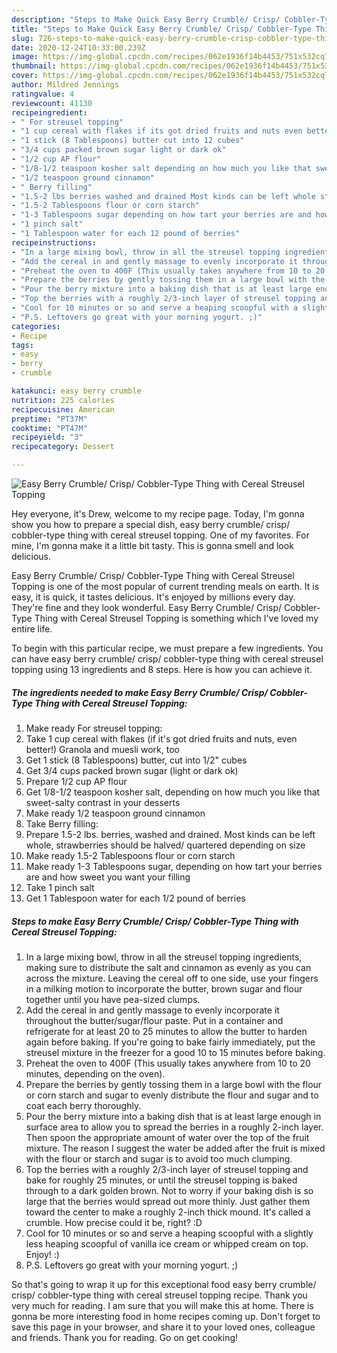 ```yaml
---
description: "Steps to Make Quick Easy Berry Crumble/ Crisp/ Cobbler-Type Thing with Cereal Streusel Topping"
title: "Steps to Make Quick Easy Berry Crumble/ Crisp/ Cobbler-Type Thing with Cereal Streusel Topping"
slug: 726-steps-to-make-quick-easy-berry-crumble-crisp-cobbler-type-thing-with-cereal-streusel-topping
date: 2020-12-24T10:33:00.239Z
image: https://img-global.cpcdn.com/recipes/062e1936f14b4453/751x532cq70/easy-berry-crumble-crisp-cobbler-type-thing-with-cereal-streusel-topping-recipe-main-photo.jpg
thumbnail: https://img-global.cpcdn.com/recipes/062e1936f14b4453/751x532cq70/easy-berry-crumble-crisp-cobbler-type-thing-with-cereal-streusel-topping-recipe-main-photo.jpg
cover: https://img-global.cpcdn.com/recipes/062e1936f14b4453/751x532cq70/easy-berry-crumble-crisp-cobbler-type-thing-with-cereal-streusel-topping-recipe-main-photo.jpg
author: Mildred Jennings
ratingvalue: 4
reviewcount: 41130
recipeingredient:
- " For streusel topping"
- "1 cup cereal with flakes if its got dried fruits and nuts even better Granola and muesli work too"
- "1 stick (8 Tablespoons) butter cut into 12 cubes"
- "3/4 cups packed brown sugar light or dark ok"
- "1/2 cup AP flour"
- "1/8-1/2 teaspoon kosher salt depending on how much you like that sweetsalty contrast in your desserts"
- "1/2 teaspoon ground cinnamon"
- " Berry filling"
- "1.5-2 lbs berries washed and drained Most kinds can be left whole strawberries should be halved quartered depending on size"
- "1.5-2 Tablespoons flour or corn starch"
- "1-3 Tablespoons sugar depending on how tart your berries are and how sweet you want your filling"
- "1 pinch salt"
- "1 Tablespoon water for each 12 pound of berries"
recipeinstructions:
- "In a large mixing bowl, throw in all the streusel topping ingredients, making sure to distribute the salt and cinnamon as evenly as you can across the mixture. Leaving the cereal off to one side, use your fingers in a milking motion to incorporate the butter, brown sugar and flour together until you have pea-sized clumps."
- "Add the cereal in and gently massage to evenly incorporate it throughout the butter/sugar/flour paste. Put in a container and refrigerate for at least 20 to 25 minutes to allow the butter to harden again before baking. If you&#39;re going to bake fairly immediately, put the streusel mixture in the freezer for a good 10 to 15 minutes before baking."
- "Preheat the oven to 400F (This usually takes anywhere from 10 to 20 minutes, depending on the oven)."
- "Prepare the berries by gently tossing them in a large bowl with the flour or corn starch and sugar to evenly distribute the flour and sugar and to coat each berry thoroughly."
- "Pour the berry mixture into a baking dish that is at least large enough in surface area to allow you to spread the berries in a roughly 2-inch layer. Then spoon the appropriate amount of water over the top of the fruit mixture. The reason I suggest the water be added after the fruit is mixed with the flour or starch and sugar is to avoid too much clumping."
- "Top the berries with a roughly 2/3-inch layer of streusel topping and bake for roughly 25 minutes, or until the streusel topping is baked through to a dark golden brown. Not to worry if your baking dish is so large that the berries would spread out more thinly. Just gather them toward the center to make a roughly 2-inch thick mound. It&#39;s called a crumble. How precise could it be, right? :D"
- "Cool for 10 minutes or so and serve a heaping scoopful with a slightly less heaping scoopful of vanilla ice cream or whipped cream on top. Enjoy! :)"
- "P.S. Leftovers go great with your morning yogurt. ;)"
categories:
- Recipe
tags:
- easy
- berry
- crumble

katakunci: easy berry crumble 
nutrition: 225 calories
recipecuisine: American
preptime: "PT37M"
cooktime: "PT47M"
recipeyield: "3"
recipecategory: Dessert

---
```



![Easy Berry Crumble/ Crisp/ Cobbler-Type Thing with Cereal Streusel Topping](https://img-global.cpcdn.com/recipes/062e1936f14b4453/751x532cq70/easy-berry-crumble-crisp-cobbler-type-thing-with-cereal-streusel-topping-recipe-main-photo.jpg)

Hey everyone, it's Drew, welcome to my recipe page. Today, I'm gonna show you how to prepare a special dish, easy berry crumble/ crisp/ cobbler-type thing with cereal streusel topping. One of my favorites. For mine, I'm gonna make it a little bit tasty. This is gonna smell and look delicious.



Easy Berry Crumble/ Crisp/ Cobbler-Type Thing with Cereal Streusel Topping is one of the most popular of current trending meals on earth. It is easy, it is quick, it tastes delicious. It's enjoyed by millions every day. They're fine and they look wonderful. Easy Berry Crumble/ Crisp/ Cobbler-Type Thing with Cereal Streusel Topping is something which I've loved my entire life.


To begin with this particular recipe, we must prepare a few ingredients. You can have easy berry crumble/ crisp/ cobbler-type thing with cereal streusel topping using 13 ingredients and 8 steps. Here is how you can achieve it.

<!--inarticleads1-->

##### The ingredients needed to make Easy Berry Crumble/ Crisp/ Cobbler-Type Thing with Cereal Streusel Topping:

1. Make ready  For streusel topping:
1. Take 1 cup cereal with flakes (if it&#39;s got dried fruits and nuts, even better!) Granola and muesli work, too
1. Get 1 stick (8 Tablespoons) butter, cut into 1/2&#34; cubes
1. Get 3/4 cups packed brown sugar (light or dark ok)
1. Prepare 1/2 cup AP flour
1. Get 1/8-1/2 teaspoon kosher salt, depending on how much you like that sweet-salty contrast in your desserts
1. Make ready 1/2 teaspoon ground cinnamon
1. Take  Berry filling:
1. Prepare 1.5-2 lbs. berries, washed and drained. Most kinds can be left whole, strawberries should be halved/ quartered depending on size
1. Make ready 1.5-2 Tablespoons flour or corn starch
1. Make ready 1-3 Tablespoons sugar, depending on how tart your berries are and how sweet you want your filling
1. Take 1 pinch salt
1. Get 1 Tablespoon water for each 1/2 pound of berries




<!--inarticleads2-->

##### Steps to make Easy Berry Crumble/ Crisp/ Cobbler-Type Thing with Cereal Streusel Topping:

1. In a large mixing bowl, throw in all the streusel topping ingredients, making sure to distribute the salt and cinnamon as evenly as you can across the mixture. Leaving the cereal off to one side, use your fingers in a milking motion to incorporate the butter, brown sugar and flour together until you have pea-sized clumps.
1. Add the cereal in and gently massage to evenly incorporate it throughout the butter/sugar/flour paste. Put in a container and refrigerate for at least 20 to 25 minutes to allow the butter to harden again before baking. If you&#39;re going to bake fairly immediately, put the streusel mixture in the freezer for a good 10 to 15 minutes before baking.
1. Preheat the oven to 400F (This usually takes anywhere from 10 to 20 minutes, depending on the oven).
1. Prepare the berries by gently tossing them in a large bowl with the flour or corn starch and sugar to evenly distribute the flour and sugar and to coat each berry thoroughly.
1. Pour the berry mixture into a baking dish that is at least large enough in surface area to allow you to spread the berries in a roughly 2-inch layer. Then spoon the appropriate amount of water over the top of the fruit mixture. The reason I suggest the water be added after the fruit is mixed with the flour or starch and sugar is to avoid too much clumping.
1. Top the berries with a roughly 2/3-inch layer of streusel topping and bake for roughly 25 minutes, or until the streusel topping is baked through to a dark golden brown. Not to worry if your baking dish is so large that the berries would spread out more thinly. Just gather them toward the center to make a roughly 2-inch thick mound. It&#39;s called a crumble. How precise could it be, right? :D
1. Cool for 10 minutes or so and serve a heaping scoopful with a slightly less heaping scoopful of vanilla ice cream or whipped cream on top. Enjoy! :)
1. P.S. Leftovers go great with your morning yogurt. ;)




So that's going to wrap it up for this exceptional food easy berry crumble/ crisp/ cobbler-type thing with cereal streusel topping recipe. Thank you very much for reading. I am sure that you will make this at home. There is gonna be more interesting food in home recipes coming up. Don't forget to save this page in your browser, and share it to your loved ones, colleague and friends. Thank you for reading. Go on get cooking!
